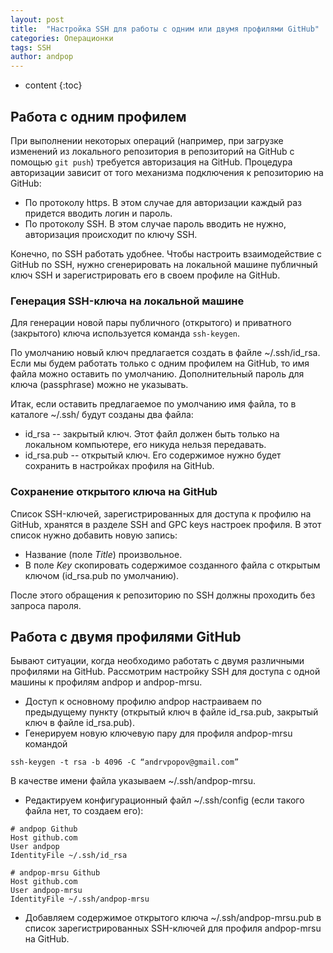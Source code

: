 ```yaml
---
layout: post
title:  "Настройка SSH для работы с одним или двумя профилями GitHub"
categories: Операционки
tags: SSH
author: andpop
---
```


* content
{:toc}

## Работа с одним профилем
При выполнении некоторых операций (например, при загрузке изменений из локального репозитория в репозиторий на GitHub с помощью `git push`) требуется авторизация на GitHub. Процедура авторизации зависит от того механизма подключения к репозиторию на GitHub:
* По протоколу https. В этом случае для авторизации каждый раз придется вводить логин и пароль. 
* По протоколу SSH. В этом случае пароль вводить не нужно, авторизация происходит по ключу SSH.

Конечно, по SSH работать удобнее. Чтобы настроить взаимодействие с GitHub по SSH, нужно сгенерировать на локальной машине публичный ключ SSH и зарегистрировать его в своем профиле на GitHub.

### Генерация SSH-ключа на локальной машине
Для генерации новой пары публичного (открытого) и приватного (закрытого) ключа используется команда `ssh-keygen`.

По умолчанию новый ключ предлагается создать в файле ~/.ssh/id_rsa. Если мы будем работать только с одним профилем на GitHub, то имя файла можно оставить по умолчанию. Дополнительный пароль для  ключа (passphrase) можно не указывать.

Итак, если оставить предлагаемое по умолчанию имя файла, то в каталоге ~/.ssh/ будут созданы два файла:
* id_rsa -- закрытый ключ. Этот файл должен быть только на локальном компьютере, его никуда нельзя передавать.
* id_rsa.pub -- открытый ключ. Его содержимое нужно будет сохранить в настройках профиля на GitHub.

### Сохранение открытого ключа на GitHub
Список SSH-ключей, зарегистрированных для доступа к профилю на GitHub, хранятся в разделе SSH and GPC keys настроек профиля. В этот список нужно добавить новую запись:
* Название (поле *Title*) произвольное.
* В поле *Key* скопировать содержимое созданного файла с открытым ключом (id_rsa.pub по умолчанию).

После этого обращения к репозиторию по SSH должны проходить без запроса пароля.

## Работа с двумя профилями GitHub
Бывают ситуации, когда необходимо работать с двумя различными профилями на GitHub. Рассмотрим настройку SSH для доступа с одной машины к профилям andpop и andpop-mrsu.
* Доступ к основному профилю andpop настраиваем по предыдущему пункту (открытый ключ в файле id_rsa.pub, закрытый ключ в файле id_rsa.pub).
* Генерируем новую ключевую пару для профиля andpop-mrsu командой
```
ssh-keygen -t rsa -b 4096 -C “andrvpopov@gmail.com”
```
В качестве имени файла указываем ~/.ssh/andpop-mrsu.
* Редактируем конфигурационный файл ~/.ssh/config (если такого файла нет, то создаем его):
```
# andpop Github
Host github.com
User andpop
IdentityFile ~/.ssh/id_rsa

# andpop-mrsu Github
Host github.com
User andpop-mrsu
IdentityFile ~/.ssh/andpop-mrsu
```
* Добавляем содержимое открытого ключа ~/.ssh/andpop-mrsu.pub в список зарегистрированных SSH-ключей для профиля andpop-mrsu на GitHub.



